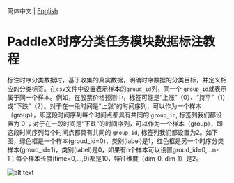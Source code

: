 简体中文 | [English](time_series_classification_en.md)

# PaddleX时序分类任务模块数据标注教程

标注时序分类数据时，基于收集的真实数据，明确时序数据的分类目标，并定义相应的分类标签。在`csv`文件中设置表示样本的`groud_id`列，同一个 `group_id`就表示属于同一个样本。例如，在股票价格预测中，标签可能是“上涨”（0）、“持平”（1）或“下跌”（2）。对于在一段时间是“上涨”的时间序列，可以作为一个样本（group），即这段时间序列每个时间点都具有共同的 `group_id`, 标签列我们都设置为 0 ；对于在一段时间是“下跌”的时间序列，可以作为一个样本（group），即这段时间序列每个时间点都具有共同的 `group_id`, 标签列我们都设置为2。如下图，绿色框是一个样本(groud_id=0)，类别(label)是1，红色框是另一个时序分类样本(groud_id=1)，类别(label)是0，如果有n个样本可以设置groud_id=0,...n-1；每个样本长度(time=0,...,9)都是10，特征维度（dim_0, dim_1）是2。

![alt text](https://raw.githubusercontent.com/cuicheng01/PaddleX_doc_images/main/images/data_prepare/time_series/02.png)